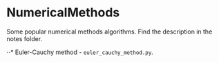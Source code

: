 # NumericalMethods
Some popular numerical methods algorithms. Find the description in the notes folder.

⋅⋅* Euler-Cauchy method - `euler_cauchy_method.py`. 